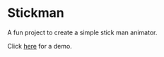 # Stickman

A fun project to create a simple stick man animator.

Click [here](https://sweewarman.github.io/Stickman/) for a demo.
